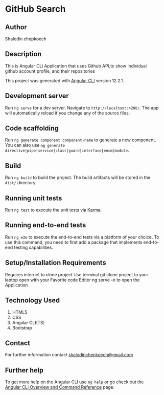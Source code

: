 # GitHub Search

## Author
Shalodin chepkoech
## Description
This is Angular CLi Application that uses Github API,to show  individual github account profile, and their repositories


This project was generated with [Angular CLI](https://github.com/angular/angular-cli) version 12.2.1.

## Development server

Run `ng serve` for a dev server. Navigate to `http://localhost:4200/`. The app will automatically reload if you change any of the source files.

## Code scaffolding

Run `ng generate component component-name` to generate a new component. You can also use `ng generate directive|pipe|service|class|guard|interface|enum|module`.

## Build

Run `ng build` to build the project. The build artifacts will be stored in the `dist/` directory.

## Running unit tests

Run `ng test` to execute the unit tests via [Karma](https://karma-runner.github.io).

## Running end-to-end tests

Run `ng e2e` to execute the end-to-end tests via a platform of your choice. To use this command, you need to first add a package that implements end-to-end testing capabilities.

## Setup/Installation Requirements
Requires internet to clone project
Use terminal 
git clone project to your laptop
open with your Favorite code Editor
ng serve -o to open the Application

## Technology Used
1. HTML5
2. CSS
3. Angular CLI(TS)
4. Bootstrap

## Contact
For further information contact shalodinchepkoech@gmail.com



## Further help

To get more help on the Angular CLI use `ng help` or go check out the [Angular CLI Overview and Command Reference](https://angular.io/cli) page.
